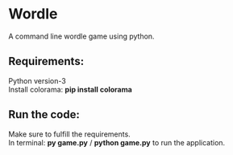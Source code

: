 # Wordle

A command line wordle game using python.<br />

## Requirements:<br />
Python version-3<br />
Install colorama: **pip install colorama** <br />

## Run the code:<br />
Make sure to fulfill the requirements.<br />
In terminal: **py game.py** / **python game.py** to run the application.<br />
